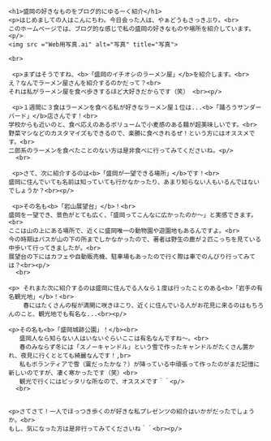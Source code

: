 <html lang="ja">
  <head>
    <meta charset="UTF-8">
  </head>
  
    <h1>盛岡の好きなものをブログ的にゆるーく紹介</h1>
    <p>はじめましての人はこんにちわ。今日会った人は、やぁどうもさっきぶり。<br>
    このホームページでは、ブログ的な感じで私の盛岡の好きなものや場所を紹介しています。<p/>
    <img src ="Web用写真.ai" alt="写真" title="写真">

    <br>
    
     <p>まずはそうですね、<b>「盛岡のイチオシのラーメン屋」</b>を紹介します。<br>
    え？なんでラーメン屋さんを紹介するのかだって？<br>
    それは私がラーメン屋を食べ歩きするほど大好きだからです（笑） <br><p/>
     
     <p>１週間に３食はラーメンを食べる私が好きなラーメン屋１位は...<b>「踊ろうサンダーバード」</b>店さんです！<br>
    学校からも近いのと、食べ応えのあるボリュームで小麦感のある麺が超美味しいです。<br>
    野菜マシなどのカスタマイズもできるので、楽勝に食べきれるぜ！という方にはオススメです。<br>
    二郎系のラーメンを食べたことのない方は是非食べに行ってみてくださいね。<p/>
      <br>
    
     <p>さて、次に紹介するのは<b>「盛岡が一望できる場所」</b>です！<br>
    盛岡に住んでいても名前は知っていても行かなかったり、あまり知らない人もいるんではないでしょうか？<br><p/>
    
     <p>その名も<b>「岩山展望台」</b>！<br>
    盛岡を一望でき、景色がとても広く、「盛岡ってこんなに広かったのか～」と実感できます。<br>
    ここは山の上にある場所で、近くに盛岡唯一の動物園や遊園地もあるんですよ。<br>
    今の時期はバスが山の下の所までしかなかったので、著者は野生の鹿が２匹こっちを見ている中歩いて行ってきましたが。<br>
    展望台の下にはカフェや自動販売機、駐車場もあったので行く際は車でのんびり行ってみては？<br><p/>
      <br>
    
    <p> それまた次に紹介するのは盛岡に住んでる人なら１度は行ったことのある<b>「岩手の有名観光地」</b>！<br>
        春にはたくさんの桜が満開に咲きほこり、近くに住んでいる人がお花見に来るのはもちろんのこと、観光地でも有名な...<br><p/>
        
    <p>その名も<b>「盛岡城跡公園」！</b><br>
       盛岡人なら知らない人はいないぐらいここは有名なんですね～。<br>
       春のみならず冬には「スノーキャンドル」という雪で作ったキャンドルがたくさん置かれ、夜見に行くととても綺麗なんです！,br>
       私もボランティアで雪（霙だったかな？）が降っている中頑張って作ったのがまだ記憶に新しいのですが、凄く寒かったです（笑）<br>
       観光で行くにはピッタリな所なので、オススメです＾＾<p/>
      <br>
    
    
    <p>さてさて！一人でほっつき歩くのが好きな私プレゼンツの紹介はいかがだったでしょうか。<br>
    もし、気になった方は是非行ってみてくださいね＾＾<br><p/>


 
